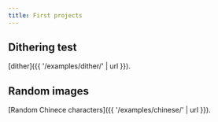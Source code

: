 ```yaml
---
title: First projects
---
```


## Dithering test
[dither]({{ '/examples/dither/' | url }}).

## Random images
[Random Chinece characters]({{ '/examples/chinese/' | url }}).

